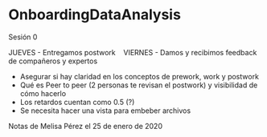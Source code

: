 # OnboardingDataAnalysis
Sesión 0 

JUEVES - Entregamos postwork   
VIERNES - Damos y recibimos feedback de compañeros y expertos

- Asegurar si hay claridad en los conceptos de prework, work y postwork
- Qué es Peer to peer (2 personas te revisan el postwork) y visibilidad de cómo hacerlo
- Los retardos cuentan como 0.5 (?)
- Se necesita hacer una vista para embeber archivos

Notas de Melisa Pérez el 25 de enero de 2020

